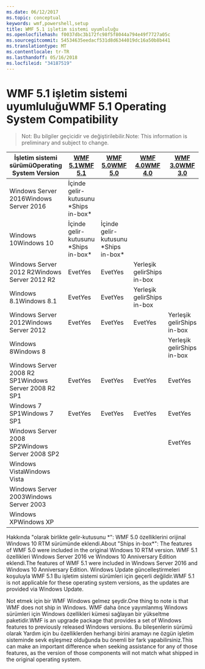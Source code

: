 ```yaml
---
ms.date: 06/12/2017
ms.topic: conceptual
keywords: wmf,powershell,setup
title: WMF 5.1 işletim sistemi uyumluluğu
ms.openlocfilehash: f0037dbc3b172fc98f5f8044a794e49f7727a05c
ms.sourcegitcommit: 54534635eedacf531d8d6344019dc16a50b8b441
ms.translationtype: MT
ms.contentlocale: tr-TR
ms.lasthandoff: 05/16/2018
ms.locfileid: "34187519"
---
```

# <a name="wmf-51-operating-system-compatibility"></a><span data-ttu-id="7aee4-103">WMF 5.1 işletim sistemi uyumluluğu</span><span class="sxs-lookup"><span data-stu-id="7aee4-103">WMF 5.1 Operating System Compatibility</span></span> #

> <span data-ttu-id="7aee4-104">Not: Bu bilgiler geçicidir ve değiştirilebilir.</span><span class="sxs-lookup"><span data-stu-id="7aee4-104">Note: This information is preliminary and subject to change.</span></span>

| <span data-ttu-id="7aee4-105">İşletim sistemi sürümü</span><span class="sxs-lookup"><span data-stu-id="7aee4-105">Operating System Version</span></span> | [<span data-ttu-id="7aee4-106">WMF 5.1</span><span class="sxs-lookup"><span data-stu-id="7aee4-106">WMF 5.1</span></span>](https://aka.ms/wmf51download) | [<span data-ttu-id="7aee4-107">WMF 5.0</span><span class="sxs-lookup"><span data-stu-id="7aee4-107">WMF 5.0</span></span>](https://aka.ms/wmf5download) | [<span data-ttu-id="7aee4-108">WMF 4.0</span><span class="sxs-lookup"><span data-stu-id="7aee4-108">WMF 4.0</span></span>](https://aka.ms/wmf4download) |  [<span data-ttu-id="7aee4-109">WMF 3.0</span><span class="sxs-lookup"><span data-stu-id="7aee4-109">WMF 3.0</span></span>](https://aka.ms/wmf3download) | [<span data-ttu-id="7aee4-110">WMF 2.0</span><span class="sxs-lookup"><span data-stu-id="7aee4-110">WMF 2.0</span></span>](https://aka.ms/wmf2download) |
| ------------------------ | ----------- | ----------- | ----------- | ------------ |  ------------- |
| <span data-ttu-id="7aee4-111">Windows Server 2016</span><span class="sxs-lookup"><span data-stu-id="7aee4-111">Windows Server 2016</span></span> | <span data-ttu-id="7aee4-112">İçinde gelir-kutusunu \*</span><span class="sxs-lookup"><span data-stu-id="7aee4-112">Ships in-box\*</span></span> |  |  |  |  |
| <span data-ttu-id="7aee4-113">Windows 10</span><span class="sxs-lookup"><span data-stu-id="7aee4-113">Windows 10</span></span> | <span data-ttu-id="7aee4-114">İçinde gelir-kutusunu \*</span><span class="sxs-lookup"><span data-stu-id="7aee4-114">Ships in-box\*</span></span> | <span data-ttu-id="7aee4-115">İçinde gelir-kutusunu \*</span><span class="sxs-lookup"><span data-stu-id="7aee4-115">Ships in-box\*</span></span>  | | | |
| <span data-ttu-id="7aee4-116">Windows Server 2012 R2</span><span class="sxs-lookup"><span data-stu-id="7aee4-116">Windows Server 2012 R2</span></span>| <span data-ttu-id="7aee4-117">Evet</span><span class="sxs-lookup"><span data-stu-id="7aee4-117">Yes</span></span> | <span data-ttu-id="7aee4-118">Evet</span><span class="sxs-lookup"><span data-stu-id="7aee4-118">Yes</span></span> | <span data-ttu-id="7aee4-119">Yerleşik gelir</span><span class="sxs-lookup"><span data-stu-id="7aee4-119">Ships in-box</span></span> |  |  |
| <span data-ttu-id="7aee4-120">Windows 8.1</span><span class="sxs-lookup"><span data-stu-id="7aee4-120">Windows 8.1</span></span> | <span data-ttu-id="7aee4-121">Evet</span><span class="sxs-lookup"><span data-stu-id="7aee4-121">Yes</span></span> | <span data-ttu-id="7aee4-122">Evet</span><span class="sxs-lookup"><span data-stu-id="7aee4-122">Yes</span></span> |  <span data-ttu-id="7aee4-123">Yerleşik gelir</span><span class="sxs-lookup"><span data-stu-id="7aee4-123">Ships in-box</span></span> |  |  |
| <span data-ttu-id="7aee4-124">Windows Server 2012</span><span class="sxs-lookup"><span data-stu-id="7aee4-124">Windows Server 2012</span></span> | <span data-ttu-id="7aee4-125">Evet</span><span class="sxs-lookup"><span data-stu-id="7aee4-125">Yes</span></span> | <span data-ttu-id="7aee4-126">Evet</span><span class="sxs-lookup"><span data-stu-id="7aee4-126">Yes</span></span> | <span data-ttu-id="7aee4-127">Evet</span><span class="sxs-lookup"><span data-stu-id="7aee4-127">Yes</span></span> |  <span data-ttu-id="7aee4-128">Yerleşik gelir</span><span class="sxs-lookup"><span data-stu-id="7aee4-128">Ships in-box</span></span> | |
| <span data-ttu-id="7aee4-129">Windows 8</span><span class="sxs-lookup"><span data-stu-id="7aee4-129">Windows 8</span></span> |  |  |  | <span data-ttu-id="7aee4-130">Yerleşik gelir</span><span class="sxs-lookup"><span data-stu-id="7aee4-130">Ships in-box</span></span> | |
| <span data-ttu-id="7aee4-131">Windows Server 2008 R2 SP1</span><span class="sxs-lookup"><span data-stu-id="7aee4-131">Windows Server 2008 R2 SP1</span></span> | <span data-ttu-id="7aee4-132">Evet</span><span class="sxs-lookup"><span data-stu-id="7aee4-132">Yes</span></span> | <span data-ttu-id="7aee4-133">Evet</span><span class="sxs-lookup"><span data-stu-id="7aee4-133">Yes</span></span> | <span data-ttu-id="7aee4-134">Evet</span><span class="sxs-lookup"><span data-stu-id="7aee4-134">Yes</span></span> |  <span data-ttu-id="7aee4-135">Evet</span><span class="sxs-lookup"><span data-stu-id="7aee4-135">Yes</span></span>| <span data-ttu-id="7aee4-136">Yerleşik gelir</span><span class="sxs-lookup"><span data-stu-id="7aee4-136">Ships in-box</span></span> |
| <span data-ttu-id="7aee4-137">Windows 7 SP1</span><span class="sxs-lookup"><span data-stu-id="7aee4-137">Windows 7 SP1</span></span>  | <span data-ttu-id="7aee4-138">Evet</span><span class="sxs-lookup"><span data-stu-id="7aee4-138">Yes</span></span> | <span data-ttu-id="7aee4-139">Evet</span><span class="sxs-lookup"><span data-stu-id="7aee4-139">Yes</span></span> | <span data-ttu-id="7aee4-140">Evet</span><span class="sxs-lookup"><span data-stu-id="7aee4-140">Yes</span></span> | <span data-ttu-id="7aee4-141">Evet</span><span class="sxs-lookup"><span data-stu-id="7aee4-141">Yes</span></span> | <span data-ttu-id="7aee4-142">Yerleşik gelir</span><span class="sxs-lookup"><span data-stu-id="7aee4-142">Ships in-box</span></span> |
| <span data-ttu-id="7aee4-143">Windows Server 2008 SP2</span><span class="sxs-lookup"><span data-stu-id="7aee4-143">Windows Server 2008 SP2</span></span> | | | | <span data-ttu-id="7aee4-144">Evet</span><span class="sxs-lookup"><span data-stu-id="7aee4-144">Yes</span></span> | <span data-ttu-id="7aee4-145">Evet</span><span class="sxs-lookup"><span data-stu-id="7aee4-145">Yes</span></span> |
| <span data-ttu-id="7aee4-146">Windows Vista</span><span class="sxs-lookup"><span data-stu-id="7aee4-146">Windows Vista</span></span> | | | | | <span data-ttu-id="7aee4-147">Evet</span><span class="sxs-lookup"><span data-stu-id="7aee4-147">Yes</span></span> |
| <span data-ttu-id="7aee4-148">Windows Server 2003</span><span class="sxs-lookup"><span data-stu-id="7aee4-148">Windows Server 2003</span></span>| | | |  | <span data-ttu-id="7aee4-149">Evet</span><span class="sxs-lookup"><span data-stu-id="7aee4-149">Yes</span></span> |
| <span data-ttu-id="7aee4-150">Windows XP</span><span class="sxs-lookup"><span data-stu-id="7aee4-150">Windows XP</span></span> | | | |  | <span data-ttu-id="7aee4-151">Evet</span><span class="sxs-lookup"><span data-stu-id="7aee4-151">Yes</span></span> |


<span data-ttu-id="7aee4-152">Hakkında "olarak birlikte gelir-kutusunu \*": WMF 5.0 özelliklerini orijinal Windows 10 RTM sürümünde eklendi.</span><span class="sxs-lookup"><span data-stu-id="7aee4-152">About "Ships in-box\*": The features of WMF 5.0 were included in the original Windows 10 RTM version.</span></span>
<span data-ttu-id="7aee4-153">WMF 5.1 özellikleri Windows Server 2016 ve Windows 10 Anniversary Edition eklendi.</span><span class="sxs-lookup"><span data-stu-id="7aee4-153">The features of WMF 5.1 were included in Windows Server 2016 and Windows 10 Anniversary Edition.</span></span>
<span data-ttu-id="7aee4-154">Windows Update güncelleştirmeleri koşuluyla WMF 5.1 Bu işletim sistemi sürümleri için geçerli değildir.</span><span class="sxs-lookup"><span data-stu-id="7aee4-154">WMF 5.1 is not applicable for these operating system versions, as the updates are provided via Windows Update.</span></span>


<span data-ttu-id="7aee4-155">Not etmek için bir WMF Windows gelmez şeydir.</span><span class="sxs-lookup"><span data-stu-id="7aee4-155">One thing to note is that WMF does not ship in Windows.</span></span>
<span data-ttu-id="7aee4-156">WMF daha önce yayımlanmış Windows sürümleri için Windows özellikleri kümesi sağlayan bir yükseltme paketidir.</span><span class="sxs-lookup"><span data-stu-id="7aee4-156">WMF is an upgrade package that provides a set of Windows features to previously released Windows versions.</span></span>
<span data-ttu-id="7aee4-157">Bu bileşenlerin sürümü olarak Yardım için bu özelliklerden herhangi birini aramayı ne özgün işletim sisteminde sevk eşleşmez olduğunda bu önemli bir fark yapabilirsiniz.</span><span class="sxs-lookup"><span data-stu-id="7aee4-157">This can make an important difference when seeking assistance for any of those features, as the version of those components will not match what shipped in the original operating system.</span></span>
